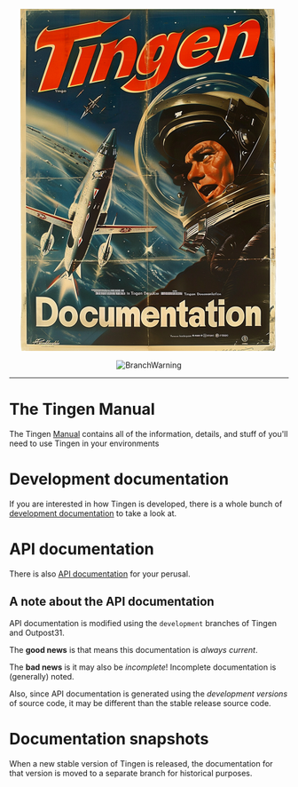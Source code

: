 <!-- u240925 -->

<div align="center">

  ![logo](./.github/Images/Logos/TingenDocumentation-464x616.png)

  ![BranchWarning](https://img.shields.io/badge/Release-24.9-seagreen?style=for-the-badge)

</div>

***

# The Tingen Manual

The Tingen [Manual](https://github.com/spectrum-health-systems/Tingen-Documentation/blob/main/Manual/Tingen-Manual.md) contains all of the information, details, and stuff of you'll need to use Tingen in your environments

# Development documentation

If you are interested in how Tingen is developed, there is a whole bunch of [development documentation](https://github.com/spectrum-health-systems/Tingen-Documentation/blob/main/Development/README.md) to take a look at.

# API documentation

There is also [API documentation](https://github.com/spectrum-health-systems/Tingen-Documentation/blob/main/docs/README.md) for your perusal.

## A note about the API documentation

API documentation is modified using the `development` branches of Tingen and Outpost31.

The **good news** is that means this documentation is *always current*.

The **bad news** is it may also be *incomplete*! Incomplete documentation is (generally) noted.

Also, since API documentation is generated using the *development versions* of source code, it may be different than the stable release source code.

# Documentation snapshots

When a new stable version of Tingen is released, the documentation for that version is moved to a separate branch for historical purposes.
